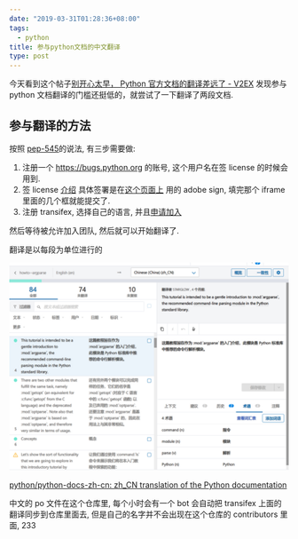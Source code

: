 ```yaml
---
date: "2019-03-31T01:28:36+08:00"
tags:
  - python
title: 参与python文档的中文翻译
type: post
---
```


今天看到这个帖子[别开心太早， Python 官方文档的翻译差远了 - V2EX](https://www.v2ex.com/t/550164) 发现参与 python 文档翻译的门槛还挺低的，就尝试了一下翻译了两段文档.

## 参与翻译的方法

<!-- more -->

按照 [pep-545](https://www.python.org/dev/peps/pep-0545/)的说法, 有三步需要做:

1. 注册一个 <https://bugs.python.org> 的账号, 这个用户名在签 license 的时候会用到.
2. 签 license [介绍](https://www.python.org/psf/contrib/) 具体签署是在[这个页面上](https://www.python.org/psf/contrib/contrib-form/) 用的 adobe sign, 填完那个 iframe 里面的几个框就能提交了.
3. 注册 transifex, 选择自己的语言, 并且[申请加入](https://www.transifex.com/python-doc/python-newest/)

然后等待被允许加入团队, 然后就可以开始翻译了.

翻译是以每段为单位进行的

![](/static/bd69bf14ly1g1l2x2j9x2j20yh0po7fd.jpg)

[python/python-docs-zh-cn: zh_CN translation of the Python documentation](https://github.com/python/python-docs-zh-cn)

中文的 po 文件在这个仓库里, 每个小时会有一个 bot 会自动把 transifex 上面的翻译同步到仓库里面去, 但是自己的名字并不会出现在这个仓库的 contributors 里面, 233

